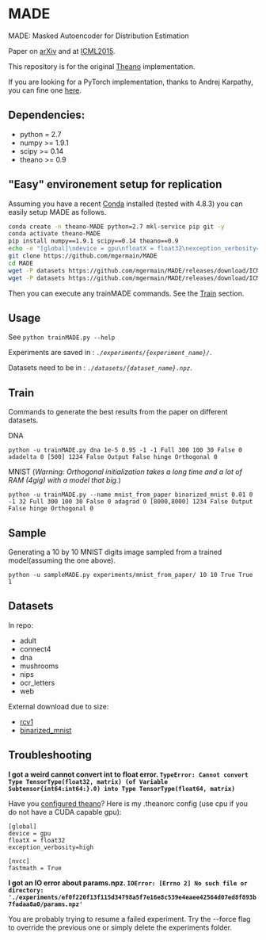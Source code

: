 # MADE
MADE: Masked Autoencoder for Distribution Estimation

Paper on [arXiv](http://arxiv.org/abs/1502.03509) and at [ICML2015](http://icml.cc/2015/?page_id=710).

This repository is for the original [Theano](http://deeplearning.net/software/theano/) implementation.

If you are looking for a PyTorch implementation, thanks to Andrej Karpathy, you can fine one [here](https://github.com/karpathy/pytorch-made).

## Dependencies:
- python = 2.7
- numpy >= 1.9.1
- scipy >= 0.14
- theano >= 0.9

## "Easy" environement setup for replication
Assuming you have a recent [Conda](https://docs.conda.io/en/latest/miniconda.html) installed (tested with 4.8.3) you can easily setup MADE as follows.
```bash
conda create -n theano-MADE python=2.7 mkl-service pip git -y
conda activate theano-MADE
pip install numpy==1.9.1 scipy==0.14 theano==0.9
echo -e "[global]\ndevice = gpu\nfloatX = float32\nexception_verbosity=high\n\n[nvcc]\nfastmath = True\n" > ~/.theanorc
git clone https://github.com/mgermain/MADE
cd MADE
wget -P datasets https://github.com/mgermain/MADE/releases/download/ICML2015/rcv1.npz
wget -P datasets https://github.com/mgermain/MADE/releases/download/ICML2015/binarized_mnist.npz
```
Then you can execute any trainMADE commands. See the [Train](#train) section.


## Usage
See `python trainMADE.py --help`

Experiments are saved in : *`./experiments/{experiment_name}/`*.

Datasets need to be in : *`./datasets/{dataset_name}.npz`*.

## Train
Commands to generate the best results from the paper on different datasets.

DNA
```
python -u trainMADE.py dna 1e-5 0.95 -1 -1 Full 300 100 30 False 0 adadelta 0 [500] 1234 False Output False hinge Orthogonal 0
```

MNIST (*Warning: Orthogonal initialization takes a long time and a lot of RAM (4gig) with a model that big.*)
```
python -u trainMADE.py --name mnist_from_paper binarized_mnist 0.01 0 -1 32 Full 300 100 30 False 0 adagrad 0 [8000,8000] 1234 False Output False hinge Orthogonal 0
```

## Sample
Generating a 10 by 10 MNIST digits image sampled from a trained model(assuming the one above).
```
python -u sampleMADE.py experiments/mnist_from_paper/ 10 10 True True 1
```

## Datasets
In repo:
- adult
- connect4
- dna
- mushrooms
- nips
- ocr_letters
- web

External download due to size:
- [rcv1](https://github.com/mgermain/MADE/releases/download/ICML2015/rcv1.npz)
- [binarized_mnist](https://github.com/mgermain/MADE/releases/download/ICML2015/binarized_mnist.npz)


## Troubleshooting
**I got a weird cannot convert int to float error. ``TypeError: Cannot convert Type TensorType(float32, matrix) (of Variable Subtensor{int64:int64:}.0) into Type TensorType(float64, matrix)``**

Have you [configured theano](http://deeplearning.net/software/theano/library/config.html#envvar-THEANORC)?
Here is my .theanorc config (use cpu if you do not have a CUDA capable gpu):
```
[global]
device = gpu
floatX = float32
exception_verbosity=high

[nvcc]
fastmath = True
```


**I got an IO error about params.npz. ``IOError: [Errno 2] No such file or directory: './experiments/ef0f220f13f115d34798a5f7e16e8c539e4eaee42564d07ed8f893b7fadaa8a0/params.npz'``**

You are probably trying to resume a failed experiment. Try the --force flag to override the previous one or simply delete the experiments folder.
